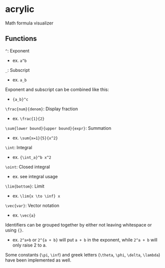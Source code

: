# acrylic
Math formula visualizer

## Functions
`^`: Exponent
* ex. `a^b`

`_`: Subscript
* ex. `a_b`

Exponent and subscript can be combined like this:
* `{a_b}^c`

`\frac{num}{denom}`: Display fraction
* ex. `\frac{1}{2}`

`\sum{lower bound}{upper bound}{expr}`: Summation
* ex. `\sum{x=1}{5}{x^2}`

`\int`: Integral
* ex. `{\int_a}^b x^2`

`\oint`: Closed integral
* ex. see integral usage

`\lim{bottom}`: Limit
* ex. `\lim{x \to \inf} x`

`\vec{var}`: Vector notation
* ex. `\vec{a}`

Identifiers can be grouped together by either not leaving whitespace or using `{}`.
* ex. `2^a+b` or `2^{a + b}` will put `a + b` in the exponent, while `2^a + b` will only raise 2 to a.

Some constants (`\pi`, `\inf`) and greek letters (`\theta`, `\phi`, `\delta`, `\lambda`) have been implemented as well.
